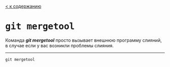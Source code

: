 [< к содержанию](readme.md)

# <kbd>git mergetool</kbd>

Команда ***git mergetool*** просто вызывает внешнюю программу слияний, в случае если у вас возникли проблемы слияния.

---

```bash=
git mergetool   
```